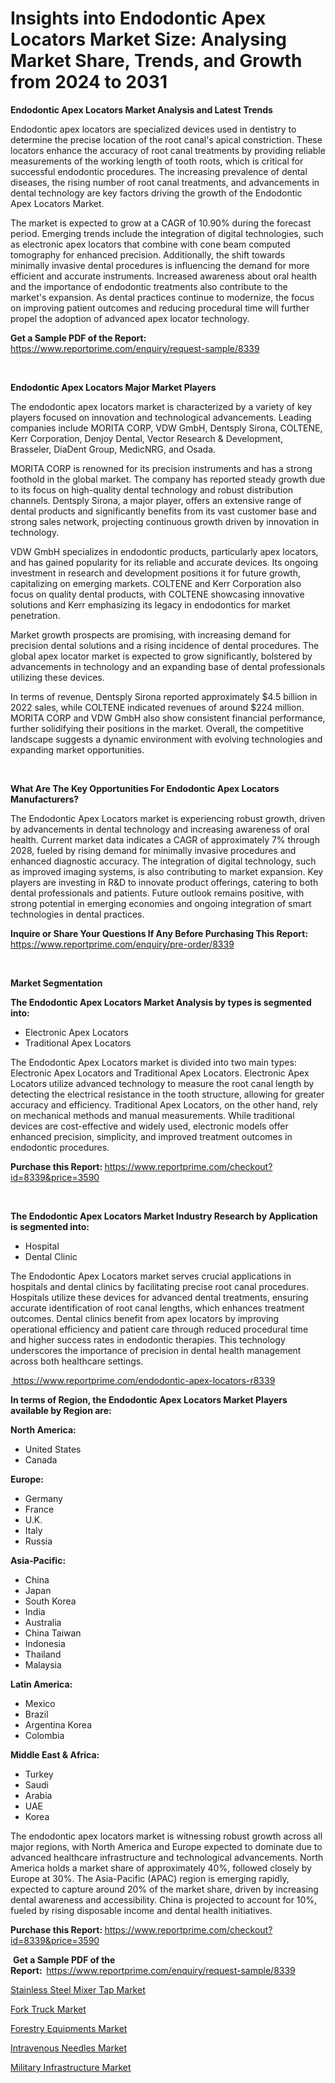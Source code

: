<p><h1>Insights into Endodontic Apex Locators Market Size: Analysing Market Share, Trends, and Growth from 2024 to 2031</h1></p><p><strong>Endodontic Apex Locators Market Analysis and Latest Trends</strong></p>
<p><p>Endodontic apex locators are specialized devices used in dentistry to determine the precise location of the root canal's apical constriction. These locators enhance the accuracy of root canal treatments by providing reliable measurements of the working length of tooth roots, which is critical for successful endodontic procedures. The increasing prevalence of dental diseases, the rising number of root canal treatments, and advancements in dental technology are key factors driving the growth of the Endodontic Apex Locators Market.</p><p>The market is expected to grow at a CAGR of 10.90% during the forecast period. Emerging trends include the integration of digital technologies, such as electronic apex locators that combine with cone beam computed tomography for enhanced precision. Additionally, the shift towards minimally invasive dental procedures is influencing the demand for more efficient and accurate instruments. Increased awareness about oral health and the importance of endodontic treatments also contribute to the market's expansion. As dental practices continue to modernize, the focus on improving patient outcomes and reducing procedural time will further propel the adoption of advanced apex locator technology.</p></p>
<p><strong>Get a Sample PDF of the Report:&nbsp;</strong> <a href="https://www.reportprime.com/enquiry/request-sample/8339">https://www.reportprime.com/enquiry/request-sample/8339</a></p>
<p>&nbsp;</p>
<p><strong>Endodontic Apex Locators Major Market Players</strong></p>
<p><p>The endodontic apex locators market is characterized by a variety of key players focused on innovation and technological advancements. Leading companies include MORITA CORP, VDW GmbH, Dentsply Sirona, COLTENE, Kerr Corporation, Denjoy Dental, Vector Research & Development, Brasseler, DiaDent Group, MedicNRG, and Osada. </p><p>MORITA CORP is renowned for its precision instruments and has a strong foothold in the global market. The company has reported steady growth due to its focus on high-quality dental technology and robust distribution channels. Dentsply Sirona, a major player, offers an extensive range of dental products and significantly benefits from its vast customer base and strong sales network, projecting continuous growth driven by innovation in technology.</p><p>VDW GmbH specializes in endodontic products, particularly apex locators, and has gained popularity for its reliable and accurate devices. Its ongoing investment in research and development positions it for future growth, capitalizing on emerging markets. COLTENE and Kerr Corporation also focus on quality dental products, with COLTENE showcasing innovative solutions and Kerr emphasizing its legacy in endodontics for market penetration.</p><p>Market growth prospects are promising, with increasing demand for precision dental solutions and a rising incidence of dental procedures. The global apex locator market is expected to grow significantly, bolstered by advancements in technology and an expanding base of dental professionals utilizing these devices.</p><p>In terms of revenue, Dentsply Sirona reported approximately $4.5 billion in 2022 sales, while COLTENE indicated revenues of around $224 million. MORITA CORP and VDW GmbH also show consistent financial performance, further solidifying their positions in the market. Overall, the competitive landscape suggests a dynamic environment with evolving technologies and expanding market opportunities.</p></p>
<p>&nbsp;</p>
<p><strong>What Are The Key Opportunities For Endodontic Apex Locators Manufacturers?</strong></p>
<p><p>The Endodontic Apex Locators market is experiencing robust growth, driven by advancements in dental technology and increasing awareness of oral health. Current market data indicates a CAGR of approximately 7% through 2028, fueled by rising demand for minimally invasive procedures and enhanced diagnostic accuracy. The integration of digital technology, such as improved imaging systems, is also contributing to market expansion. Key players are investing in R&D to innovate product offerings, catering to both dental professionals and patients. Future outlook remains positive, with strong potential in emerging economies and ongoing integration of smart technologies in dental practices.</p></p>
<p><strong>Inquire or Share Your Questions If Any Before Purchasing This Report:</strong> <a href="https://www.reportprime.com/enquiry/pre-order/8339">https://www.reportprime.com/enquiry/pre-order/8339</a></p>
<p>&nbsp;</p>
<p><strong>Market Segmentation</strong></p>
<p><strong>The Endodontic Apex Locators Market Analysis by types is segmented into:</strong></p>
<p><ul><li>Electronic Apex Locators</li><li>Traditional Apex Locators</li></ul></p>
<p><p>The Endodontic Apex Locators market is divided into two main types: Electronic Apex Locators and Traditional Apex Locators. Electronic Apex Locators utilize advanced technology to measure the root canal length by detecting the electrical resistance in the tooth structure, allowing for greater accuracy and efficiency. Traditional Apex Locators, on the other hand, rely on mechanical methods and manual measurements. While traditional devices are cost-effective and widely used, electronic models offer enhanced precision, simplicity, and improved treatment outcomes in endodontic procedures.</p></p>
<p><strong>Purchase this Report:&nbsp;</strong><a href="https://www.reportprime.com/checkout?id=8339&price=3590">https://www.reportprime.com/checkout?id=8339&price=3590</a></p>
<p>&nbsp;</p>
<p><strong>The Endodontic Apex Locators Market Industry Research by Application is segmented into:</strong></p>
<p><ul><li>Hospital</li><li>Dental Clinic</li></ul></p>
<p><p>The Endodontic Apex Locators market serves crucial applications in hospitals and dental clinics by facilitating precise root canal procedures. Hospitals utilize these devices for advanced dental treatments, ensuring accurate identification of root canal lengths, which enhances treatment outcomes. Dental clinics benefit from apex locators by improving operational efficiency and patient care through reduced procedural time and higher success rates in endodontic therapies. This technology underscores the importance of precision in dental health management across both healthcare settings.</p></p>
<p><a href="https://www.reportprime.com/endodontic-apex-locators-r8339">&nbsp;https://www.reportprime.com/endodontic-apex-locators-r8339</a></p>
<p><strong>In terms of Region, the Endodontic Apex Locators Market Players available by Region are:</strong></p>
<p>
    <p> <strong> North America: </strong>
        <ul>
            <li>United States</li>
            <li>Canada</li>
        </ul>
        </p> 
    <p> <strong> Europe: </strong>
        <ul>
            <li>Germany</li>
            <li>France</li>
            <li>U.K.</li>
            <li>Italy</li>
            <li>Russia</li>
        </ul>
        </p> 
    <p> <strong> Asia-Pacific: </strong>
        <ul>
            <li>China</li>
            <li>Japan</li>
            <li>South Korea</li>
            <li>India</li>
            <li>Australia</li>
            <li>China Taiwan</li>
            <li>Indonesia</li>
            <li>Thailand</li>
            <li>Malaysia</li>
        </ul>
        </p> 
    <p> <strong> Latin America: </strong>
        <ul>
            <li>Mexico</li>
            <li>Brazil</li>
            <li>Argentina Korea</li>
            <li>Colombia</li>
        </ul>
        </p> 
    <p> <strong> Middle East & Africa: </strong>
        <ul>
            <li>Turkey</li>
            <li>Saudi</li>
            <li>Arabia</li>
            <li>UAE</li>
            <li>Korea</li>
        </ul>
    </p>
    </p>
<p><p>The endodontic apex locators market is witnessing robust growth across all major regions, with North America and Europe expected to dominate due to advanced healthcare infrastructure and technological advancements. North America holds a market share of approximately 40%, followed closely by Europe at 30%. The Asia-Pacific (APAC) region is emerging rapidly, expected to capture around 20% of the market share, driven by increasing dental awareness and accessibility. China is projected to account for 10%, fueled by rising disposable income and dental health initiatives.</p></p>
<p><strong>Purchase this Report: </strong><a href="https://www.reportprime.com/checkout?id=8339&price=3590">https://www.reportprime.com/checkout?id=8339&price=3590</a></p>
<p>&nbsp;<strong>Get a Sample PDF of the Report:&nbsp;&nbsp;</strong><a href="https://www.reportprime.com/enquiry/request-sample/8339">https://www.reportprime.com/enquiry/request-sample/8339</a></p>
<p><strong></strong></p>
<p><p><a href="https://issuu.com/reportprime-2/docs/stainless-steel-mixer-tap-market-si_4ac518c300cecd">Stainless Steel Mixer Tap Market</a></p><p><a href="https://www.linkedin.com/pulse/fork-truck-market-share-new-trends-analysis-its-type-application-hazme?trackingId=Kv%2B9iTPyRpS7q%2B6yT%2FBFGw%3D%3D">Fork Truck Market</a></p><p><a href="https://issuu.com/reportprime-2/docs/forestry-equipments-market-size-203_26d6d2cb646682">Forestry Equipments Market</a></p><p><a href="https://www.linkedin.com/pulse/intravenous-needles-market-indicators-size-regional-breakdown-bi8ne?trackingId=abxN006ARiy52gbGod8H4A%3D%3D">Intravenous Needles Market</a></p><p><a href="https://www.linkedin.com/pulse/global-military-infrastructure-industry-research-report-competitive-liafe?trackingId=KWs08y5dT%2FatsVzPiHfH%2BQ%3D%3D">Military Infrastructure Market</a></p></p>